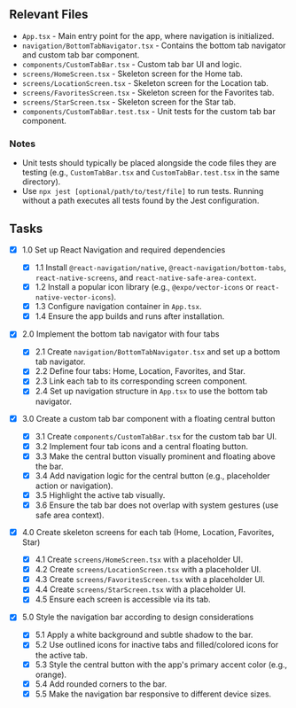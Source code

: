 ## Relevant Files

- `App.tsx` - Main entry point for the app, where navigation is initialized.
- `navigation/BottomTabNavigator.tsx` - Contains the bottom tab navigator and custom tab bar component.
- `components/CustomTabBar.tsx` - Custom tab bar UI and logic.
- `screens/HomeScreen.tsx` - Skeleton screen for the Home tab.
- `screens/LocationScreen.tsx` - Skeleton screen for the Location tab.
- `screens/FavoritesScreen.tsx` - Skeleton screen for the Favorites tab.
- `screens/StarScreen.tsx` - Skeleton screen for the Star tab.
- `components/CustomTabBar.test.tsx` - Unit tests for the custom tab bar component.

### Notes

- Unit tests should typically be placed alongside the code files they are testing (e.g., `CustomTabBar.tsx` and `CustomTabBar.test.tsx` in the same directory).
- Use `npx jest [optional/path/to/test/file]` to run tests. Running without a path executes all tests found by the Jest configuration.

## Tasks

- [x] 1.0 Set up React Navigation and required dependencies

  - [x] 1.1 Install `@react-navigation/native`, `@react-navigation/bottom-tabs`, `react-native-screens`, and `react-native-safe-area-context`.
  - [x] 1.2 Install a popular icon library (e.g., `@expo/vector-icons` or `react-native-vector-icons`).
  - [x] 1.3 Configure navigation container in `App.tsx`.
  - [x] 1.4 Ensure the app builds and runs after installation.

- [x] 2.0 Implement the bottom tab navigator with four tabs

  - [x] 2.1 Create `navigation/BottomTabNavigator.tsx` and set up a bottom tab navigator.
  - [x] 2.2 Define four tabs: Home, Location, Favorites, and Star.
  - [x] 2.3 Link each tab to its corresponding screen component.
  - [x] 2.4 Set up navigation structure in `App.tsx` to use the bottom tab navigator.

- [x] 3.0 Create a custom tab bar component with a floating central button

  - [x] 3.1 Create `components/CustomTabBar.tsx` for the custom tab bar UI.
  - [x] 3.2 Implement four tab icons and a central floating button.
  - [x] 3.3 Make the central button visually prominent and floating above the bar.
  - [x] 3.4 Add navigation logic for the central button (e.g., placeholder action or navigation).
  - [x] 3.5 Highlight the active tab visually.
  - [x] 3.6 Ensure the tab bar does not overlap with system gestures (use safe area context).

- [x] 4.0 Create skeleton screens for each tab (Home, Location, Favorites, Star)

  - [x] 4.1 Create `screens/HomeScreen.tsx` with a placeholder UI.
  - [x] 4.2 Create `screens/LocationScreen.tsx` with a placeholder UI.
  - [x] 4.3 Create `screens/FavoritesScreen.tsx` with a placeholder UI.
  - [x] 4.4 Create `screens/StarScreen.tsx` with a placeholder UI.
  - [x] 4.5 Ensure each screen is accessible via its tab.

- [x] 5.0 Style the navigation bar according to design considerations

  - [x] 5.1 Apply a white background and subtle shadow to the bar.
  - [x] 5.2 Use outlined icons for inactive tabs and filled/colored icons for the active tab.
  - [x] 5.3 Style the central button with the app's primary accent color (e.g., orange).
  - [x] 5.4 Add rounded corners to the bar.
  - [x] 5.5 Make the navigation bar responsive to different device sizes.
